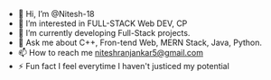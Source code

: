 - 👋 Hi, I’m @Nitesh-18
- 👀 I’m interested in FULL-STACK Web DEV, CP
- 🌱 I’m currently developing Full-Stack projects.
- 💬 Ask me about C++, Fron-tend Web, MERN Stack, Java, Python.
- 📫 How to reach me niteshranjankar5@gmail.com
- ⚡ Fun fact I feel everytime I haven't justiced my potential 
<!---
Nitesh-18/Nitesh-18 is a ✨ special ✨ repository because its `README.md` (this file) appears on your GitHub profile.
You can click the Preview link to take a look at your changes.
--->
